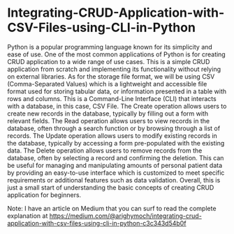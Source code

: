 # Integrating-CRUD-Application-with-CSV-Files-using-CLI-in-Python
  Python is a popular programming language known for its simplicity and ease of use. One of the most common applications of Python is for creating CRUD application to a wide range of use cases. This is a simple CRUD application from scratch and implementing its functionality without relying on external libraries. As for the storage file format, we will be using CSV (Comma-Separated Values) which is a lightweight and accessible file format used for storing tabular data, or information presented in a table with rows and columns.
  This is a Command-Line Interface (CLI) that interacts with a database, in this case, CSV File. The Create operation allows users to create new records in the database, typically by filling out a form with relevant fields. The Read operation allows users to view records in the database, often through a search function or by browsing through a list of records. The Update operation allows users to modify existing records in the database, typically by accessing a form pre-populated with the existing data. The Delete operation allows users to remove records from the database, often by selecting a record and confirming the deletion.
  This can be useful for managing and manipulating amounts of personal patient data by providing an easy-to-use interface which is customized to meet specific requirements or additional features such as data validation.
  Overall, this is just a small start of understanding the basic concepts of creating CRUD application for beginners.

Note: I have an article on Medium that you can surf to read the complete explanation at https://medium.com/@arighymoch/integrating-crud-application-with-csv-files-using-cli-in-python-c3c343d54b0f

